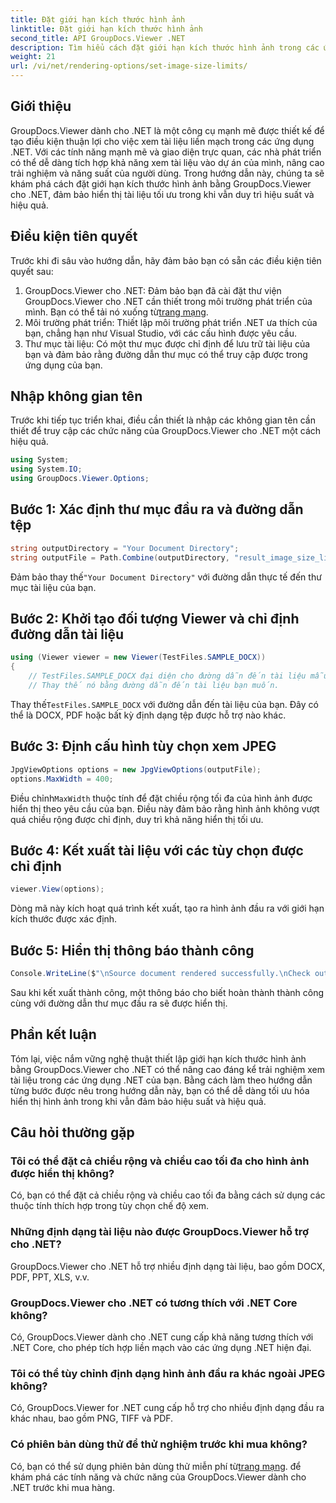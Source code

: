 ```yaml
---
title: Đặt giới hạn kích thước hình ảnh
linktitle: Đặt giới hạn kích thước hình ảnh
second_title: API GroupDocs.Viewer .NET
description: Tìm hiểu cách đặt giới hạn kích thước hình ảnh trong các ứng dụng .NET một cách dễ dàng bằng GroupDocs.Viewer dành cho .NET, nâng cao trải nghiệm xem tài liệu.
weight: 21
url: /vi/net/rendering-options/set-image-size-limits/
---
```

## Giới thiệu
GroupDocs.Viewer dành cho .NET là một công cụ mạnh mẽ được thiết kế để tạo điều kiện thuận lợi cho việc xem tài liệu liền mạch trong các ứng dụng .NET. Với các tính năng mạnh mẽ và giao diện trực quan, các nhà phát triển có thể dễ dàng tích hợp khả năng xem tài liệu vào dự án của mình, nâng cao trải nghiệm và năng suất của người dùng. Trong hướng dẫn này, chúng ta sẽ khám phá cách đặt giới hạn kích thước hình ảnh bằng GroupDocs.Viewer cho .NET, đảm bảo hiển thị tài liệu tối ưu trong khi vẫn duy trì hiệu suất và hiệu quả.
## Điều kiện tiên quyết
Trước khi đi sâu vào hướng dẫn, hãy đảm bảo bạn có sẵn các điều kiện tiên quyết sau:
1.  GroupDocs.Viewer cho .NET: Đảm bảo bạn đã cài đặt thư viện GroupDocs.Viewer cho .NET cần thiết trong môi trường phát triển của mình. Bạn có thể tải nó xuống từ[trang mạng](https://releases.groupdocs.com/viewer/net/).
2. Môi trường phát triển: Thiết lập môi trường phát triển .NET ưa thích của bạn, chẳng hạn như Visual Studio, với các cấu hình được yêu cầu.
3. Thư mục tài liệu: Có một thư mục được chỉ định để lưu trữ tài liệu của bạn và đảm bảo rằng đường dẫn thư mục có thể truy cập được trong ứng dụng của bạn.

## Nhập không gian tên
Trước khi tiếp tục triển khai, điều cần thiết là nhập các không gian tên cần thiết để truy cập các chức năng của GroupDocs.Viewer cho .NET một cách hiệu quả.
```csharp
using System;
using System.IO;
using GroupDocs.Viewer.Options;
```
## Bước 1: Xác định thư mục đầu ra và đường dẫn tệp
```csharp
string outputDirectory = "Your Document Directory";
string outputFile = Path.Combine(outputDirectory, "result_image_size_limit.jpg");
```
 Đảm bảo thay thế`"Your Document Directory"` với đường dẫn thực tế đến thư mục tài liệu của bạn.
## Bước 2: Khởi tạo đối tượng Viewer và chỉ định đường dẫn tài liệu
```csharp
using (Viewer viewer = new Viewer(TestFiles.SAMPLE_DOCX))
{
    // TestFiles.SAMPLE_DOCX đại diện cho đường dẫn đến tài liệu mẫu.
    // Thay thế nó bằng đường dẫn đến tài liệu bạn muốn.
```
 Thay thế`TestFiles.SAMPLE_DOCX` với đường dẫn đến tài liệu của bạn. Đây có thể là DOCX, PDF hoặc bất kỳ định dạng tệp được hỗ trợ nào khác.
## Bước 3: Định cấu hình tùy chọn xem JPEG
```csharp
JpgViewOptions options = new JpgViewOptions(outputFile);
options.MaxWidth = 400;
```
 Điều chỉnh`MaxWidth` thuộc tính để đặt chiều rộng tối đa của hình ảnh được hiển thị theo yêu cầu của bạn. Điều này đảm bảo rằng hình ảnh không vượt quá chiều rộng được chỉ định, duy trì khả năng hiển thị tối ưu.
## Bước 4: Kết xuất tài liệu với các tùy chọn được chỉ định
```csharp
viewer.View(options);
```
Dòng mã này kích hoạt quá trình kết xuất, tạo ra hình ảnh đầu ra với giới hạn kích thước được xác định.
## Bước 5: Hiển thị thông báo thành công
```csharp
Console.WriteLine($"\nSource document rendered successfully.\nCheck output in {outputDirectory}.");
```
Sau khi kết xuất thành công, một thông báo cho biết hoàn thành thành công cùng với đường dẫn thư mục đầu ra sẽ được hiển thị.

## Phần kết luận
Tóm lại, việc nắm vững nghệ thuật thiết lập giới hạn kích thước hình ảnh bằng GroupDocs.Viewer cho .NET có thể nâng cao đáng kể trải nghiệm xem tài liệu trong các ứng dụng .NET của bạn. Bằng cách làm theo hướng dẫn từng bước được nêu trong hướng dẫn này, bạn có thể dễ dàng tối ưu hóa hiển thị hình ảnh trong khi vẫn đảm bảo hiệu suất và hiệu quả.
## Câu hỏi thường gặp
### Tôi có thể đặt cả chiều rộng và chiều cao tối đa cho hình ảnh được hiển thị không?
Có, bạn có thể đặt cả chiều rộng và chiều cao tối đa bằng cách sử dụng các thuộc tính thích hợp trong tùy chọn chế độ xem.
### Những định dạng tài liệu nào được GroupDocs.Viewer hỗ trợ cho .NET?
GroupDocs.Viewer cho .NET hỗ trợ nhiều định dạng tài liệu, bao gồm DOCX, PDF, PPT, XLS, v.v.
### GroupDocs.Viewer cho .NET có tương thích với .NET Core không?
Có, GroupDocs.Viewer dành cho .NET cung cấp khả năng tương thích với .NET Core, cho phép tích hợp liền mạch vào các ứng dụng .NET hiện đại.
### Tôi có thể tùy chỉnh định dạng hình ảnh đầu ra khác ngoài JPEG không?
Có, GroupDocs.Viewer for .NET cung cấp hỗ trợ cho nhiều định dạng đầu ra khác nhau, bao gồm PNG, TIFF và PDF.
### Có phiên bản dùng thử để thử nghiệm trước khi mua không?
 Có, bạn có thể sử dụng phiên bản dùng thử miễn phí từ[trang mạng](https://releases.groupdocs.com/viewer/net/). để khám phá các tính năng và chức năng của GroupDocs.Viewer dành cho .NET trước khi mua hàng.